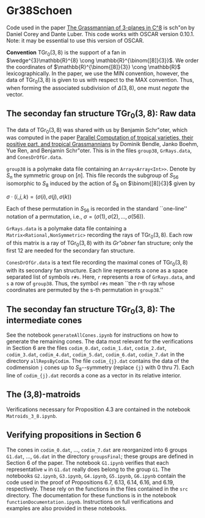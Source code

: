 # Gr38Schoen
Code used in the paper <a href="https://arxiv.org/abs/2206.14993"> The Grassmannian of 3-planes in C^8</a> is sch\"on by Daniel Corey and Dante Luber. This code works with OSCAR version 0.10.1. Note: it may be essential to use this version of OSCAR.  

**Convention** $\operatorname{TGr}_{0}(3,8)$ is the support of a fan in $\wedge^{3}\mathbb{R}^{8} \cong \mathbb{R}^{\binom{[8]}{3}}$. We order the coordinates of $\mathbb{R}^{\binom{[8]}{3}} \cong \mathbb{R}$ lexicographically.  In the paper, we use the MIN convention, however, the data of $\operatorname{TGr}_{0}(3,8)$ is given to us with respect to the MAX convention. Thus, when forming the associated subdivision of $\Delta(3,8)$, one must *negate* the vector. 

## The seconday fan structure $\operatorname{TGr}_{0}(3,8)$: Raw data

The data of $\operatorname{TGr}_{0}(3,8)$ was shared with us by Benjamin Schr\"oter, which was computed in the paper <a href="https://arxiv.org/abs/2003.13752"> Parallel Computation of tropical varieties, their positive part, and tropical Grassmannians</a> by Dominik Bendle, Janko Boehm, Yue Ren, and Benjamin Schr\"oter. This is in the files ```group38```, ```GrRays.data```, and ```ConesDrOfGr.data```. 

```group38``` is a polymake data file containing an ```Array<Array<Int>>```. Denote by $S_{n}$ the symmetric group on $[n]$.  This file records the subgroup of $S_{56}$  isomorphic to  $S_8$ induced by the action of $S_8$ on $\binom{[8]}{3}$ given by

$\sigma \cdot (i,j,k ) = (\sigma(i),\sigma(j),\sigma(k))$

Each of these permutation in $S_{56}$ is recorded in the standard ``one-line'' notation of a permutation, i.e., $\sigma = (\sigma(1), \sigma(2), \ldots, \sigma(56))$.

```GrRays.data``` is a polymake data file containing a ```Matrix<Rational,NonSymmetric>``` recording the rays of $\operatorname{TGr}_{0}(3,8)$. Each row of this matrix is a ray of $\operatorname{TGr}_{0}(3,8)$ with its *Gr\"obner* fan structure; only the first 12 are needed for the secondary fan structure. 

```ConesDrOfGr.data``` is a text file recording the maximal cones of $\operatorname{TGr}_{0}(3,8)$ with its secondary fan structure. Each line represents a cone as a space separated list of symbols ```r#s```. Here, ```r``` represents a row of ```GrRays.data```, and ```s``` a row of ```group38```. Thus, the symbol ```r#s``` mean ``the r-th ray whose coordinates are permuted by the s-th permutation in ```group38```.'' 

## The seconday fan structure $\operatorname{TGr}_{0}(3,8)$: The intermediate cones
See the notebook ```generateAllCones.ipynb``` for instructions on how to generate the remaining cones. The data most relevant for the verifications in Section 6 are the files ```codim_0.dat```, ```codim_1.dat```, ```codim_2.dat```, ```codim_3.dat```, ```codim_4.dat```, ```codim_5.dat```, ```codim_6.dat```, ```codim_7.dat``` in the directory ```allRepsByCodim```. The file ```codim_{j}.dat``` contains the data of the codimension ```j``` cones up to $S_8$--symmetry (replace ```{j}``` with 0 thru 7). Each line of ```codim_{j}.dat``` records a cone as a vector in its relative interior. 

## The (3,8)-matroids
Verifications necessary for Proposition 4.3 are contained in the notebook ```Matroids_3_8.ipynb```. 

## Verifying propositions in Section 6

The cones in ```codim_0.dat```, ..., ```codim_7.dat``` are reorganized into 6 groups ```G1.dat```, ..., ```G6.dat```  in the directory ```groupsFinal```; these groups are defined in Section 6 of the paper. The notebook ```G1.ipynb``` verifies that each representative ```w``` in ```G1.dat```  really does belong to the group ```G1```. The notebooks ```G2.ipynb```, ```G3.ipynb```, ```G4.ipynb```, ```G5.ipynb```, ```G6.ipynb``` contain the code used in the proof of Propositions 6.7, 6.13, 6.14, 6.16, and 6.19, respectively. These rely on the functions in the files contained in the ```src``` directory. The documentation for these functions is in the notebook ```functionDocumentation.ipynb```. Instructions on full verifications and examples are also provided in these notebooks. 



